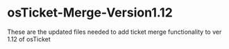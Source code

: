 # osTicket-Merge-Version1.12
These are the updated files needed to add ticket merge functionality to ver 1.12 of osTicket
